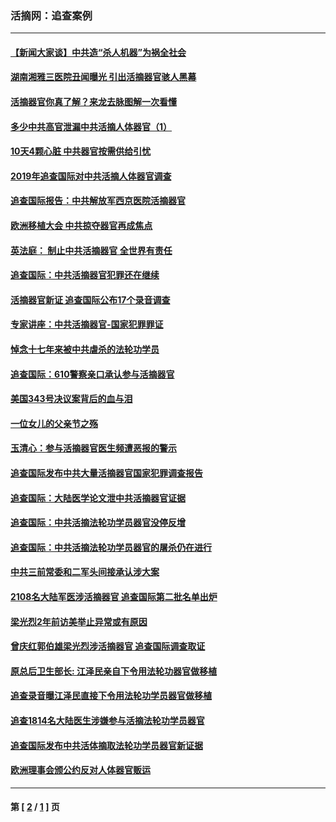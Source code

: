 ### 活摘网：追查案例
---
#### [【新闻大家谈】中共造“杀人机器”为祸全社会](../../pages/nf5880/n14056645.md?09100430) 
#### [湖南湘雅三医院丑闻曝光 引出活摘器官骇人黑幕](../../pages/nf5880/n14051847.md?09100430) 
#### [活摘器官你真了解？来龙去脉图解一次看懂](../../pages/nf5880/n13013820.md?09100430) 
#### [多少中共高官泄漏中共活摘人体器官（1）](../../pages/nf5880/n12671234.md?09100430) 
#### [10天4颗心脏 中共器官按需供给引忧](../../pages/nf5880/n12326366.md?09100430) 
#### [2019年追查国际对中共活摘人体器官调查](../../pages/nf5880/n11917733.md?09100430) 
#### [追查国际报告：中共解放军西京医院活摘器官](../../pages/nf5880/n11838359.md?09100430) 
#### [欧洲移植大会 中共掠夺器官再成焦点](../../pages/nf5880/n11538883.md?09100430) 
#### [英法庭： 制止中共活摘器官 全世界有责任](../../pages/nf5880/n11330691.md?09100430) 
#### [追查国际：中共活摘器官犯罪还在继续](../../pages/nf5880/n11218301.md?09100430) 
#### [活摘器官新证 追查国际公布17个录音调查](../../pages/nf5880/n10897744.md?09100430) 
#### [专家讲座：中共活摘器官-国家犯罪罪证](../../pages/nf5880/n8828153.md?09100430) 
#### [悼念十七年来被中共虐杀的法轮功学员](../../pages/nf5880/n8124823.md?09100430) 
#### [追查国际：610警察亲口承认参与活摘器官](../../pages/nf5880/n8109067.md?09100430) 
#### [美国343号决议案背后的血与泪](../../pages/nf5880/n8020684.md?09100430) 
#### [一位女儿的父亲节之殇](../../pages/nf5880/n8014122.md?09100430) 
#### [玉清心：参与活摘器官医生频遭恶报的警示](../../pages/nf5880/n4637546.md?09100430) 
#### [追查国际发布中共大量活摘器官国家犯罪调查报告](../../pages/nf5880/n4613428.md?09100430) 
#### [追查国际：大陆医学论文泄中共活摘器官证据](../../pages/nf5880/n4608794.md?09100430) 
#### [追查国际：中共活摘法轮功学员器官没停反增](../../pages/nf5880/n4584075.md?09100430) 
#### [追查国际：中共活摘法轮功学员器官的屠杀仍在进行](../../pages/nf5880/n4299154.md?09100430) 
#### [中共三前常委和二军头间接承认涉大案](../../pages/nf5880/n4286244.md?09100430) 
#### [2108名大陆军医涉活摘器官 追查国际第二批名单出炉](../../pages/nf5880/n4284769.md?09100430) 
#### [梁光烈2年前访美举止异常或有原因](../../pages/nf5880/n4279686.md?09100430) 
#### [曾庆红郭伯雄梁光烈涉活摘器官 追查国际调查取证](../../pages/nf5880/n4278462.md?09100430) 
#### [原总后卫生部长: 江泽民亲自下令用法轮功器官做移植](../../pages/nf5880/n4263864.md?09100430) 
#### [追查录音曝江泽民直接下令用法轮功学员器官做移植](../../pages/nf5880/n4261268.md?09100430) 
#### [追查1814名大陆医生涉嫌参与活摘法轮功学员器官](../../pages/nf5880/n4259055.md?09100430) 
#### [追查国际发布中共活体摘取法轮功学员器官新证据](../../pages/nf5880/n4258255.md?09100430) 
#### [欧洲理事会颁公约反对人体器官贩运](../../pages/nf5880/n4206955.md?09100430) 

---
#### 第 [ [2](./2.md?09100430) / [1](./1.md?09100430) ] 页
